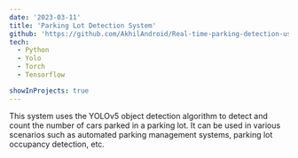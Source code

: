 ```yaml
---
date: '2023-03-11'
title: 'Parking Lot Detection System'
github: 'https://github.com/AkhilAndroid/Real-time-parking-detection-using-machine-learning'
tech:
  - Python
  - Yolo
  - Torch
  - Tensorflow

showInProjects: true
---
```


This system uses the YOLOv5 object detection algorithm to detect and count the number of cars parked in a parking lot. It can be used in various scenarios such as automated parking management systems, parking lot occupancy detection, etc.